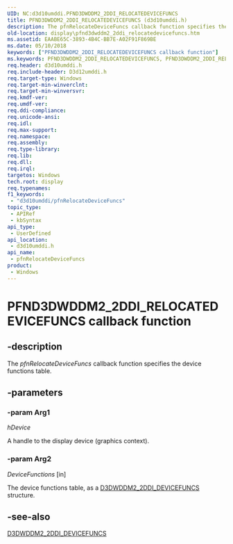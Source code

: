 ```yaml
---
UID: NC:d3d10umddi.PFND3DWDDM2_2DDI_RELOCATEDEVICEFUNCS
title: PFND3DWDDM2_2DDI_RELOCATEDEVICEFUNCS (d3d10umddi.h)
description: The pfnRelocateDeviceFuncs callback function specifies the device functions table.
old-location: display\pfnd3dwddm2_2ddi_relocatedevicefuncs.htm
ms.assetid: EAABE65C-3893-4B4C-BB7E-A02F91F869BE
ms.date: 05/10/2018
keywords: ["PFND3DWDDM2_2DDI_RELOCATEDEVICEFUNCS callback function"]
ms.keywords: PFND3DWDDM2_2DDI_RELOCATEDEVICEFUNCS, PFND3DWDDM2_2DDI_RELOCATEDEVICEFUNCS callback, d3d10umddi/pfnRelocateDeviceFuncs, display.pfnd3dwddm2_2ddi_relocatedevicefuncs, pfnRelocateDeviceFuncs, pfnRelocateDeviceFuncs callback function [Display Devices]
req.header: d3d10umddi.h
req.include-header: D3d12umddi.h
req.target-type: Windows
req.target-min-winverclnt: 
req.target-min-winversvr: 
req.kmdf-ver: 
req.umdf-ver: 
req.ddi-compliance: 
req.unicode-ansi: 
req.idl: 
req.max-support: 
req.namespace: 
req.assembly: 
req.type-library: 
req.lib: 
req.dll: 
req.irql: 
targetos: Windows
tech.root: display
req.typenames: 
f1_keywords:
 - "d3d10umddi/pfnRelocateDeviceFuncs"
topic_type:
 - APIRef
 - kbSyntax
api_type:
 - UserDefined
api_location:
 - d3d10umddi.h
api_name:
 - pfnRelocateDeviceFuncs
product:
 - Windows
---
```


# PFND3DWDDM2_2DDI_RELOCATEDEVICEFUNCS callback function

## -description

The <i>pfnRelocateDeviceFuncs</i> callback function specifies the device functions table.

## -parameters

### -param Arg1

*hDevice*

A handle to the display device (graphics context).

### -param Arg2

*DeviceFunctions* [in]

The device functions table, as a <a href="https://docs.microsoft.com/windows-hardware/drivers/ddi/d3d10umddi/ns-d3d10umddi-d3dwddm2_2ddi_devicefuncs">D3DWDDM2_2DDI_DEVICEFUNCS</a> structure.

## -see-also

<a href="https://docs.microsoft.com/windows-hardware/drivers/ddi/d3d10umddi/ns-d3d10umddi-d3dwddm2_2ddi_devicefuncs">D3DWDDM2_2DDI_DEVICEFUNCS</a>

